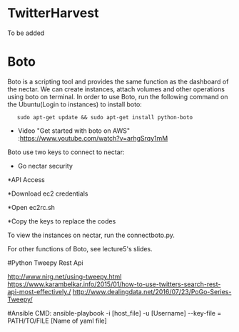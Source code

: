 # TwitterHarvest

To be added

# Boto
Boto is a scripting tool and provides the same function as the dashboard of the nectar.
We can create instances, attach volumes and other operations using boto on terminal.
In order to use Boto, run the following command on the Ubuntu(Login to instances) to install boto:

       sudo apt-get update && sudo apt-get install python-boto

* Video "Get started with boto on AWS" :https://www.youtube.com/watch?v=arhgSrqy1mM

Boto use two keys to connect to nectar:

* Go nectar security

*API Access

*Download ec2 credentials 

*Open ec2rc.sh 

*Copy the keys to replace the codes


To view the instances on nectar, run the connectboto.py.

For other functions of Boto, see lecture5's slides.

#Python Tweepy Rest Api

http://www.nirg.net/using-tweepy.html
https://www.karambelkar.info/2015/01/how-to-use-twitters-search-rest-api-most-effectively./
http://www.dealingdata.net/2016/07/23/PoGo-Series-Tweepy/


#Ansible
CMD: ansible-playbook -i [host_file] -u [Username] --key-file = PATH/TO/FILE [Name of yaml file]
